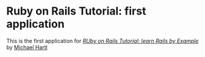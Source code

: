 # Ruby on Rails Tutorial: first application

This is the first application for
[*RUby on Rails Tutorial: learn Rails by Example*](http://railstutorial.org/)
by [Michael Hartl](http://michaelhartl.com/)